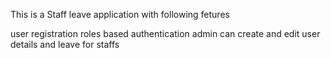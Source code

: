 This is a Staff leave  application with following fetures

user registration
roles based authentication
admin can create and edit user details and leave for staffs

    